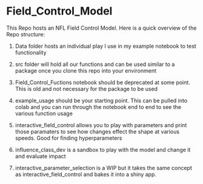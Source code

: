 # Field_Control_Model
This Repo hosts an NFL Field Control Model. Here is a quick overview of the Repo structure:

1) Data folder hosts an individual play I use in my example notebook to test functionality
2) src folder will hold all our functions and can be used similar to a package once you clone this repo into your environment
3) Field_Control_Fuctions notebook should be deprecated at some point. This is old and not necessary for the package to be used
4) example_usage should be your starting point. This can be pulled into colab and you can run through the notebook end to end to see the various function usage
5) interactive_field_control allows you to play with parameters and print those paramaters to see how changes effect the shape at various speeds. Good for finding hyperparameters 
6) influence_class_dev is a sandbox to play with the model and change it and evaluate impact

8) interactive_parameter_selection is a WIP but it takes the same concept as interactive_field_control and bakes it into a shiny app. 
